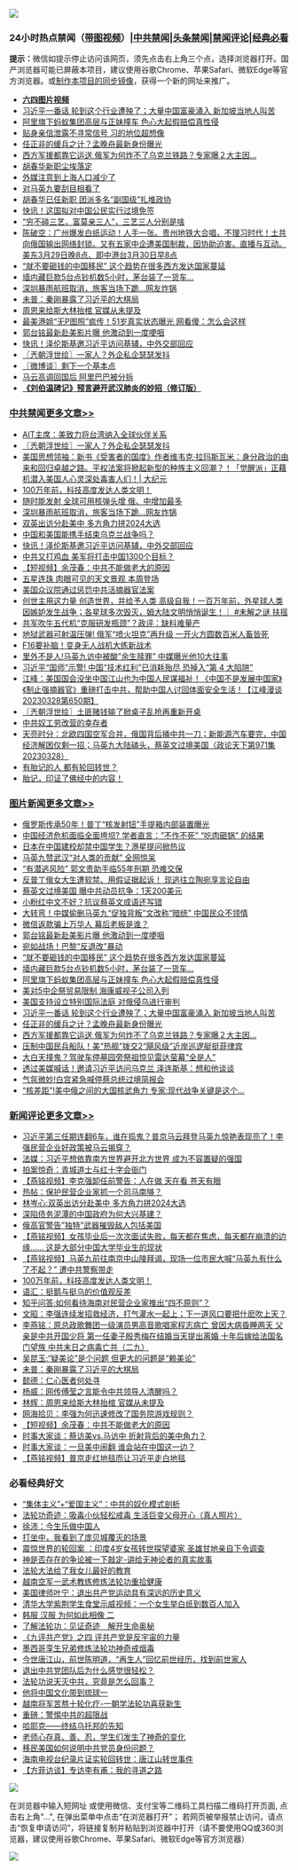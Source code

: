 ![](https://raw.githubusercontent.com/jsvpn/jsproxy/dev/64photo/fqnews-qr.jpg)

<div id="tt">
<h3>24小时热点禁闻（<a href="https://aaa.v2dns.tk/?QAjUl=BgRp5UNKRn&T5Vk=fPVH&Q59Ab=WxGE" target="_blank">带图视频</a>）|<a href="#%E4%B8%AD%E5%85%B1%E7%A6%81%E9%97%BB%E6%9B%B4%E5%A4%9A%E6%96%87%E7%AB%A0">中共禁闻</a>|<a href="#%E5%9B%BE%E7%89%87%E6%96%B0%E9%97%BB%E6%9B%B4%E5%A4%9A%E6%96%87%E7%AB%A0">头条禁闻</a>|<a href="#%E6%96%B0%E9%97%BB%E8%AF%84%E8%AE%BA%E6%9B%B4%E5%A4%9A%E6%96%87%E7%AB%A0">禁闻评论|<a href="#%E5%BF%85%E7%9C%8B%E7%BB%8F%E5%85%B8%E5%A5%BD%E6%96%87">经典必看</a></h3>
<div><b>提示：</b>微信如提示停止访问该网页，须先点击右上角三个点，选择浏览器打开。国产浏览器可能已屏蔽本项目，建议使用谷歌Chrome、苹果Safari、微软Edge等官方浏览器。或<a href="%E5%88%B6%E4%BD%9Cgit%E7%A6%81%E9%97%BB%E9%95%9C%E5%83%8F.md">制作本项目的同步镜像</a>，获得一个新的网址来推广。</div>
<ul>
<li><b><a href="http://d2.v2rss.gq/64.mp4" target="_blank">六四图片视频</a></b></li>
<li><a href="/topimagenews/20230329/1865811.md">习近平一番话 轮到这个行业遭殃了；大量中国富豪涌入 新加坡当地人叫苦</a></li>
<li><a href="/topimagenews/20230329/1865867.md">阿里旗下蚂蚁集团高层与正妹撞车 色心大起假赔偿真性侵</a></li>
<li><a href="/baitai/20230330/1865974.md">贴身亲信泄露不寻常信号 习的地位超想像</a></li>
<li><a href="/topimagenews/20230329/1865795.md">任正非的缓兵之计？孟晚舟最新身份曝光</a></li>
<li><a href="/topimagenews/20230329/1865750.md">西方军援都靠它运送 俄军为何炸不了乌克兰铁路？专家曝２大主因…</a></li>
<li><a href="/baitai/20230330/1865921.md">胡春华新职尘埃落定</a></li>
<li><a href="/headline/20230329/1865748.md">外媒注意到上海人口减少了</a></li>
<li><a href="/baitai/20230330/1866024.md">对马英九要刮目相看了</a></li>
<li><a href="/comments/20230329/1865851.md">胡春华已任新职 团派多名“副国级”扎堆政协</a></li>
<li><a href="/worldnews/20230330/1865951.md">快讯！这国拟对中国公民实行过境免签</a></li>
<li><a href="/lifebaike/20230329/1865786.md">“穷不碰三艺，富莫亲三人”，三艺三人分别是啥</a></li>
<li><a href="/sohnews/20230330/1866007.md">陈破空：广州爆发白纸运动！人手一张。贵州地铁大合唱，不理习时代！土共向俄国输出网络封锁。又有五家中企遭美国制裁，因协助迫害。直播与互动。美东3月29日晚8点、即中港台3月30日早8点</a></li>
<li><a href="/topimagenews/20230330/1866036.md">“就不要砸钱的中国移民” 这个趋势在很多西方发达国家蔓延</a></li>
<li><a href="/topimagenews/20230330/1866015.md">墙内藏巨款5台点钞机数5小时，茅台装了一货车…</a></li>
<li><a href="/cbnews/20230330/1865968.md">深圳暴雨航班取消，旅客当场下跪…网友炸锅</a></li>
<li><a href="/comments/20230330/1866025.md">未普：秦刚暴露了习近平的大棋局</a></li>
<li><a href="/ccpdope/20230330/1865966.md">周恩来给斯大林抬棺 官媒从未提及</a></li>
<li><a href="/yule/20230330/1866067.md">最美港姐“无P图照”疯传！51岁真实状态曝光 网看傻：怎么会这样</a></li>
<li><a href="/topimagenews/20230330/1866090.md">郭台铭最新赴美影片曝 他激动到一度哽咽</a></li>
<li><a href="/cbnews/20230330/1865948.md">快讯！泽伦斯基邀习近平访问基辅，中外交部回应</a></li>
<li><a href="/cbnews/20230330/1866157.md">〖兲朝浮世绘〗一家人？外企私企瑟瑟发抖</a></li>
<li><a href="/ssgc/20230330/1866034.md">〖微博谈〗剩下一个基本点</a></li>
<li><a href="/ssgc/20230330/1865913.md">马云高调回国后 阿里巴巴被分拆</a></li>
<li><b><a href="/comments/20200207/1272816.md" target="_blank">《刘伯温碑记》预言避开武汉肺炎的妙招（修订版）</a></b></li>
</ul>
</div>

<div class="catlist">
<h3><a href="/cbnews/" target="_blank">中共禁闻</a><span><a href="/cbnews/" target="_blank" rel="nofollow">更多文章>></a></span></h3>
<ul>
<li><a href="/cbnews/20230330/1866174.md" target="_blank">AIT主席：美致力将台湾纳入全球伙伴关系</a></li>
<li><a href="/cbnews/20230330/1866157.md" target="_blank">〖兲朝浮世绘〗一家人？外企私企瑟瑟发抖</a></li>
<li><a href="/cbnews/20230330/1866111.md" target="_blank">美国思想领袖：新书《受害者的国度》作者维韦克‧拉玛斯瓦米：身分政治的由来和回归卓越之路。平权法案将掀起新型的种族主义回潮？！「觉醒派」正藉机潜入美国人心灵深处毒害人们！| 大纪元</a></li>
<li><a href="/comments/20230330/1866079.md" target="_blank">100万年前，科技高度发达人类文明！</a></li>
<li><a href="/cbnews/20230330/1866037.md" target="_blank">随时能发射 全球可用核弹头增 俄、中增加最多</a></li>
<li><a href="/cbnews/20230330/1865968.md" target="_blank">深圳暴雨航班取消，旅客当场下跪…网友炸锅</a></li>
<li><a href="/cbnews/20230330/1865965.md" target="_blank">双英出访分赴美中 多方角力拼2024大选</a></li>
<li><a href="/cbnews/20230330/1865949.md" target="_blank">中国和美国能携手结束乌克兰战争吗？</a></li>
<li><a href="/cbnews/20230330/1865948.md" target="_blank">快讯！泽伦斯基邀习近平访问基辅，中外交部回应</a></li>
<li><a href="/cbnews/20230330/1865947.md" target="_blank">中共又打鸡血 美军将打击中国1300个目标？</a></li>
<li><a href="/comments/20230330/1865942.md" target="_blank">【短视频】余茂春：中共不能做老大的原因</a></li>
<li><a href="/cbnews/20230329/1865685.md" target="_blank">五星连珠 肉眼可见的天文景观 本周登场</a></li>
<li><a href="/cbnews/20230329/1865696.md" target="_blank">美国众议院通过惩罚中共活摘器官法案</a></li>
<li><a href="/comments/20230329/1865807.md" target="_blank">创世主用这力量 创造世界，并给予人类 高级自我！一百万年前，外星球人类 因嫉妒发生战争；各星球多次毁灭，姆大陆文明悄悄诞生！｜ #未解之谜 扶摇</a></li>
<li><a href="/cbnews/20230329/1865782.md" target="_blank">共军吹牛五代机“克服研发瓶颈”？政评：缺料难量产</a></li>
<li><a href="/cbnews/20230329/1865751.md" target="_blank">地狱武器可射温压弹! 俄军“喷火坦克”再升级 一开火方圆数百米人畜皆死</a></li>
<li><a href="/cbnews/20230329/1865724.md" target="_blank">F16要补脑！变身无人战机大练新战术</a></li>
<li><a href="/cbnews/20230329/1865723.md" target="_blank">里外不是人!马英九访中被酸&#8221;余生赎罪&#8221; 中媒曝光他10大往事</a></li>
<li><a href="/cbnews/20230329/1865691.md" target="_blank">习近平“国师”示警! 中国“技术红利”已消耗殆尽 恐掉入“第 4 大陷阱”</a></li>
<li><a href="/cbnews/20230329/1865651.md" target="_blank">江峰：美国国会没坐中国江山也为中国人民谋福祉！《中国不是发展中国家》《制止强摘器官》重磅打击中共，帮助中国人讨回体面安全生活！【江峰漫谈20230328第650期】</a></li>
<li><a href="/cbnews/20230329/1865630.md" target="_blank">〖兲朝浮世绘〗土匪赌钱输了掀桌子乱抢再重新开桌</a></li>
<li><a href="/cbnews/20230329/1865629.md" target="_blank">中共奴工劳改营的幸存者</a></li>
<li><a href="/cbnews/20230329/1865582.md" target="_blank">天亮时分：北欧四国空军合并，俄国背后捅中共一刀；新能源汽车要完，中国经济解困仅剩一招；马英九大陆磕头，蔡英文过境美国（政论天下第971集 20230328）</a></li>
<li><a href="/comments/20230329/1865569.md" target="_blank">有胎记的人 都有轮回转世？</a></li>
<li><a href="/comments/20230329/1865568.md" target="_blank">胎记，印证了佛经中的内容！</a></li>

</ul>
</div>
<div class="catlist">
<h3><a href="/topimagenews/" target="_blank">图片新闻</a><span><a href="/topimagenews/" target="_blank" rel="nofollow">更多文章>></a></span></h3>
<ul>
<li><a href="/topimagenews/20230330/1866207.md" target="_blank">俄罗斯传承50年！普丁“核发射钮”手提箱内部装置曝光</a></li>
<li><a href="/topimagenews/20230330/1866198.md" target="_blank">中国经济危机面临全面垮坝? 学者直言：&#8221;不作不死&#8221; &#8220;吃肉砸锅&#8221; 的结果</a></li>
<li><a href="/topimagenews/20230330/1866196.md" target="_blank">日本在中国建校却禁中国学生？港星提问掀热议</a></li>
<li><a href="/topimagenews/20230330/1866195.md" target="_blank">马英九赞武汉“对人类的贡献” 全网惊呆</a></li>
<li><a href="/topimagenews/20230330/1866194.md" target="_blank">“有潜逃风险” 郭文贵助手临55年刑期 恐难交保</a></li>
<li><a href="/topimagenews/20230330/1866187.md" target="_blank">反普丁俄女大生遭软禁、用假证据起诉！ 现逃往立陶宛享言论自由</a></li>
<li><a href="/topimagenews/20230330/1866186.md" target="_blank">蔡英文过境美国 曝中共动员抗争：1天200美元</a></li>
<li><a href="/topimagenews/20230330/1866185.md" target="_blank">小粉红中文不好？抗议蔡英文成语还写错</a></li>
<li><a href="/topimagenews/20230330/1866178.md" target="_blank">大转弯！中媒偷删马英九“促独背叛”文改称“暗统” 中国民众不领情</a></li>
<li><a href="/topimagenews/20230330/1866150.md" target="_blank">微信返款骗上万华人 幕后老板是谁？</a></li>
<li><a href="/topimagenews/20230330/1866090.md" target="_blank">郭台铭最新赴美影片曝 他激动到一度哽咽</a></li>
<li><a href="/topimagenews/20230330/1866089.md" target="_blank">宛如战场！巴黎“反退改”暴动</a></li>
<li><a href="/topimagenews/20230330/1866036.md" target="_blank">“就不要砸钱的中国移民” 这个趋势在很多西方发达国家蔓延</a></li>
<li><a href="/topimagenews/20230330/1866015.md" target="_blank">墙内藏巨款5台点钞机数5小时，茅台装了一货车…</a></li>
<li><a href="/topimagenews/20230329/1865867.md" target="_blank">阿里旗下蚂蚁集团高层与正妹撞车 色心大起假赔偿真性侵</a></li>
<li><a href="/topimagenews/20230329/1865824.md" target="_blank">美对5中企祭贸易限制 海康威视子公司入列</a></li>
<li><a href="/topimagenews/20230329/1865812.md" target="_blank">美国支持设立特别国际法庭 对俄侵乌进行审判</a></li>
<li><a href="/topimagenews/20230329/1865811.md" target="_blank">习近平一番话 轮到这个行业遭殃了；大量中国富豪涌入 新加坡当地人叫苦</a></li>
<li><a href="/topimagenews/20230329/1865795.md" target="_blank">任正非的缓兵之计？孟晚舟最新身份曝光</a></li>
<li><a href="/topimagenews/20230329/1865750.md" target="_blank">西方军援都靠它运送 俄军为何炸不了乌克兰铁路？专家曝２大主因…</a></li>
<li><a href="/topimagenews/20230329/1865742.md" target="_blank">压制中国民兵船队！美“热舰”拨交2“飓风级”近岸巡逻艇挺菲律宾</a></li>
<li><a href="/topimagenews/20230329/1865722.md" target="_blank">大白天撞鬼？驾驶车停墓园旁祭祖惊见雷达萤幕“全是人”</a></li>
<li><a href="/topimagenews/20230329/1865715.md" target="_blank">透过美媒喊话！邀请习近平访问乌克兰 泽连斯基：想和他谈谈</a></li>
<li><a href="/topimagenews/20230329/1865690.md" target="_blank">气氛微妙!白宫紧急喊停蔡总统过境简报会</a></li>
<li><a href="/topimagenews/20230329/1865676.md" target="_blank">“核差距”!美中俄之间的大国核武角力 专家:现代战争关键是这个…</a></li>

</ul>
</div>
<div class="catlist">
<h3><a href="/comments/" target="_blank">新闻评论</a><span><a href="/comments/" target="_blank" rel="nofollow">更多文章>></a></span></h3>
<ul>
<li><a href="/comments/20230330/1866149.md" target="_blank">习近平第三任期连翻6车，谁在捣鬼？普京马云拜登马英九惊艳表现亮了！李强民营企业好政策被马云揭穿？</a></li>
<li><a href="/comments/20230330/1866125.md" target="_blank">法媒：习近平想依靠南方世界避开北方世界 成为不容置疑的强国</a></li>
<li><a href="/comments/20230330/1866124.md" target="_blank">拍案惊奇：青城道士与红十字会衙门</a></li>
<li><a href="/comments/20230330/1866121.md" target="_blank">【燕铭视频】李克强卸任前警告：人在做 天在看 苍天有眼</a></li>
<li><a href="/comments/20230330/1866116.md" target="_blank">热帖：保护民营企业家抓一个司马南够？</a></li>
<li><a href="/comments/20230330/1866115.md" target="_blank">林岑心:双英出访分赴美中 多方角力拼2024大选</a></li>
<li><a href="/comments/20230330/1866114.md" target="_blank">深陷债务泥潭的中国政府为何大兴基建？</a></li>
<li><a href="/comments/20230330/1866113.md" target="_blank">俄高官警告&#8221;独特&#8221;武器摧毁敌人包括美国</a></li>
<li><a href="/comments/20230330/1866109.md" target="_blank">【燕铭视频】女孩毕业后一次次面试失败，每天都在焦虑，每天都在崩溃的边缘…… 这是大部分中国大学毕业生的现状</a></li>
<li><a href="/comments/20230330/1866108.md" target="_blank">【燕铭视频】马英九前往南京中山陵拜谒，现场一位市民大喊“马英九有什么了不起？” 遭中共警察带走</a></li>
<li><a href="/comments/20230330/1866079.md" target="_blank">100万年前，科技高度发达人类文明！</a></li>
<li><a href="/comments/20230330/1866048.md" target="_blank">语汇：挺鹅与挺乌的价值观反差</a></li>
<li><a href="/comments/20230330/1866047.md" target="_blank">知乎问答:如何看待海南对民营企业家推出“四不原则”？</a></li>
<li><a href="/comments/20230330/1866045.md" target="_blank">文昭：李强连续发招救经济，打气灌水一起上；下一道风口要把什麽吹上天？</a></li>
<li><a href="/comments/20230330/1866044.md" target="_blank">李燕铭：原总政歌舞团一级演员男高音歌唱家程志病亡 曾因大病昏睡两天 父亲是中共开国少将 第一任妻子殷秀梅在结婚当天提出离婚 十年后嫁给法国名门望族 中共末日之病毒亡共（二九）</a></li>
<li><a href="/comments/20230330/1866026.md" target="_blank">吴昆玉:“疑美论”是个问题 但更大的问题是“赖美论”</a></li>
<li><a href="/comments/20230330/1866025.md" target="_blank">未普：秦刚暴露了习近平的大棋局</a></li>
<li><a href="/comments/20230330/1866006.md" target="_blank">懿德：仁心医者何处寻</a></li>
<li><a href="/comments/20230330/1866000.md" target="_blank">杨威：网传傅莹之言能令中共领导人清醒吗？</a></li>
<li><a href="/comments/20230330/1865999.md" target="_blank">林辉：周恩来给斯大林抬棺 官媒从未提及</a></li>
<li><a href="/comments/20230330/1865998.md" target="_blank">网海拾贝：李强为何迅速修改了国务院游戏规则？</a></li>
<li><a href="/comments/20230330/1865942.md" target="_blank">【短视频】余茂春：中共不能做老大的原因</a></li>
<li><a href="/comments/20230329/1865900.md" target="_blank">时事大家谈：蔡访美vs.马访中 折射背后的美中角力？</a></li>
<li><a href="/comments/20230329/1865899.md" target="_blank">时事大家谈：一旦美中闹翻 谁会站在中国这一边？</a></li>
<li><a href="/comments/20230329/1865889.md" target="_blank">【燕铭视频】普京走红地毯而让习近平走白地毯</a></li>

</ul>
</div>

<div class="catlist">
<h3>必看经典好文</h3>
<ul>
<li><a href="/comments/20201007/1409565.md" target="_blank">“集体主义”+“爱国主义”：中共的奴化模式剖析</a></li>
<li><a href="/comments/20220506/1729215.md" target="_blank">法轮功奇迹：吸毒小伙轻松戒毒 生活巨变父母开心（真人照片）</a></li>
<li><a href="/renquan/minyun/20200819/1391988.md" target="_blank">徐沛：今生乐做中国人</a></li>
<li><a href="/comments/20201015/1414242.md" target="_blank">打坐中，我看到了庞贝城覆灭的场景</a></li>
<li><a href="/comments/20210307/1499941.md" target="_blank">震惊世界的轮回案 ：印度4岁女孩转世探望婆家 圣雄甘地亲自下令调查</a></li>
<li><a href="/tculture/20120629/35483.md" target="_blank">神是否存在的争论被一下敲定-讲给无神论者的真实故事</a></li>
<li><a href="/cbnews/20200516/1329218.md" target="_blank">法轮大法给了我女儿最好的教育</a></li>
<li><a href="/comments/20190807/1170993.md" target="_blank">越南空军一武术教练修炼法轮功重拾健康</a></li>
<li><a href="/cnnews/20210819/1609201.md" target="_blank">美国律师叶宁：退出共产党运动具有深远的历史意义</a></li>
<li><a href="/comments/20221213/1822868.md" target="_blank">清华大学紫荆学生食堂示威视频：一个女生举白纸到数百人加入</a></li>
<li><a href="/bannedvideo/20220321/1707657.md" target="_blank">韩服 汉服 为何如此相像 二</a></li>
<li><a href="/comments/20200307/1289968.md" target="_blank">了解法轮功：见证奇迹　解开生命奥秘</a></li>
<li><a href="/bookonline/20131116/201053.md" target="_blank">《九评共产党》之四 评共产党是反宇宙的力量</a></li>
<li><a href="/topimagenews/20210214/1487270.md" target="_blank">墨西哥孪生兄弟修炼法轮功神奇戒烟毒</a></li>
<li><a href="/funmedia/20210321/1509617.md" target="_blank">今世唐江山，前世陈明道，“再生人”回忆前世经历，找到前世家人</a></li>
<li><a href="/comments/20220806/1768236.md" target="_blank">退出中共党团队后为什么感觉很轻松？</a></li>
<li><a href="/comments/20210308/1500552.md" target="_blank">法轮功说天灭中共，究竟是怎么回事？</a></li>
<li><a href="/bannedvideo/20220425/1724098.md" target="_blank">他将中国文化带到琉球一</a></li>
<li><a href="/comments/20200123/1263458.md" target="_blank">越南将军苦熬十轮化疗-一朝学法轮功喜获新生</a></li>
<li><a href="/comments/20200717/1362287.md" target="_blank">重磅：警惕中共的超限战</a></li>
<li><a href="/comments/20220516/1733397.md" target="_blank">哈耶克——终结乌托邦的先知</a></li>
<li><a href="/cbnews/20211221/1668847.md" target="_blank">老师心存真、善、忍，学生们发生了神奇的变化</a></li>
<li><a href="/comments/20220819/1773759.md" target="_blank">移民美国如何说明中共党员身份问题？</a></li>
<li><a href="/aomi/life/20150328/379826.md" target="_blank">海南电视台纪录片证实轮回转世：唐江山转世事件</a></li>
<li><a href="/comments/20210804/1600181.md" target="_blank">【方菲访谈】专访李有甫：我的寻道之路</a></li>

</ul>
</div>

![](https://raw.githubusercontent.com/jsvpn/jsproxy/dev/64photo/fqnews-qr.jpg)

在浏览器中输入短网址 或使用微信、支付宝等二维码工具扫描二维码打开页面, 点击右上角"...", 在弹出菜单中点击“在浏览器打开”； 若网页被举报禁止访问，请点击“恢复申请访问”，将链接复制并粘贴到浏览器中打开（请不要使用QQ或360浏览器，建议使用谷歌Chrome、苹果Safari、微软Edge等官方浏览器）

![](https://raw.githubusercontent.com/jsvpn/jsproxy/dev/64photo/wx.jpg)